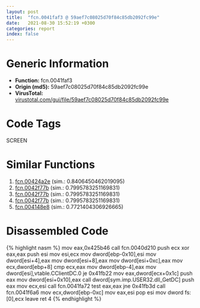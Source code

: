 ```yaml
---
layout: post
title:  "fcn.0041faf3 @ 59aef7c08025d70f84c85db2092fc99e"
date:   2021-08-30 15:52:19 +0300
categories: report
index: false
---
```


# Generic Information
- **Function:** fcn.0041faf3
- **Origin (md5):** 59aef7c08025d70f84c85db2092fc99e
- **VirusTotal:** [virustotal.com/gui/file/59aef7c08025d70f84c85db2092fc99e][virustotal_ref]

# Code Tags
<span class="tag" id="SCREEN">SCREEN</span>


# Similar Functions

1. [fcn.00424a2e][similar_1_ref] (sim.: 0.8406450462019095)
2. [fcn.0042f77b][similar_2_ref] (sim.: 0.7995783251169831)
3. [fcn.0042f77b][similar_3_ref] (sim.: 0.7995783251169831)
4. [fcn.0042f77b][similar_4_ref] (sim.: 0.7995783251169831)
5. [fcn.004148e8][similar_5_ref] (sim.: 0.7721404306926665)


# Disassembled Code

{% highlight nasm %}
mov eax,0x425b46
call fcn.0040d210
push ecx
xor eax,eax
push esi
mov esi,ecx
mov dword[ebp-0x10],esi
mov dword[esi+4],eax
mov dword[esi+8],eax
mov dword[esi+0xc],eax
mov ecx,dword[ebp+8]
cmp ecx,eax
mov dword[ebp-4],eax
mov dword[esi],vtable.CClientDC.0
je 0x41fb22
mov eax,dword[ecx+0x1c]
push eax
mov dword[esi+0x10],eax
call dword[sym.imp.USER32.dll_GetDC]
push eax
mov ecx,esi
call fcn.0041fa72
test eax,eax
jne 0x41fb3d
call fcn.0041f6a6
mov ecx,dword[ebp-0xc]
mov eax,esi
pop esi
mov dword fs:[0],ecx
leave 
ret 4
{% endhighlight %}


[similar_1_ref]: /report/fcn.00424a2e@fac4f0be03ac37bd8be7ef737cdcee10
[similar_2_ref]: /report/fcn.0042f77b@ff219f45286905b4a87327ca719363be
[similar_3_ref]: /report/fcn.0042f77b@8e21fa3f0489a6a256cf202e57f712bc
[similar_4_ref]: /report/fcn.0042f77b@44e1ffcf4e71f4505c09d520fd75f1e4
[similar_5_ref]: /report/fcn.004148e8@a1c6b07868a0eea8f4ee5a872aa71909
[virustotal_ref]: https://www.virustotal.com/gui/file/59aef7c08025d70f84c85db2092fc99e